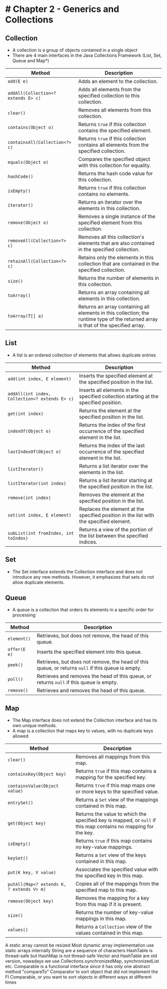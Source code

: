 # # Chapter 2 - Generics and Collections

## Collection
- A collection is a group of objects contained in a single object
- There are 4 main interfaces in the Java Collections Framework (List, Set, Queue and Map*)

| Method                           | Description                                                                 |
|----------------------------------|-----------------------------------------------------------------------------|
| `add(E e)`                       | Adds an element to the collection.                                           |
| `addAll(Collection<? extends E> c)` | Adds all elements from the specified collection to this collection.         |
| `clear()`                        | Removes all elements from this collection.                                   |
| `contains(Object o)`             | Returns `true` if this collection contains the specified element.            |
| `containsAll(Collection<?> c)`   | Returns `true` if this collection contains all elements from the specified collection. |
| `equals(Object o)`               | Compares the specified object with this collection for equality.             |
| `hashCode()`                     | Returns the hash code value for this collection.                             |
| `isEmpty()`                      | Returns `true` if this collection contains no elements.                      |
| `iterator()`                     | Returns an iterator over the elements in this collection.                    |
| `remove(Object o)`               | Removes a single instance of the specified element from this collection.      |
| `removeAll(Collection<?> c)`     | Removes all this collection's elements that are also contained in the specified collection. |
| `retainAll(Collection<?> c)`     | Retains only the elements in this collection that are contained in the specified collection. |
| `size()`                         | Returns the number of elements in this collection.                           |
| `toArray()`                      | Returns an array containing all elements in this collection.                 |
| `toArray(T[] a)`                 | Returns an array containing all elements in this collection; the runtime type of the returned array is that of the specified array. |

## List
- A list is an ordered collection of elements that allows duplicate entries

| Method                         | Description                                                                    |
|--------------------------------|--------------------------------------------------------------------------------|
| `add(int index, E element)`    | Inserts the specified element at the specified position in the list.            |
| `addAll(int index, Collection<? extends E> c)` | Inserts all elements in the specified collection starting at the specified position. |
| `get(int index)`               | Returns the element at the specified position in the list.                      |
| `indexOf(Object o)`            | Returns the index of the first occurrence of the specified element in the list.  |
| `lastIndexOf(Object o)`        | Returns the index of the last occurrence of the specified element in the list.   |
| `listIterator()`               | Returns a list iterator over the elements in the list.                          |
| `listIterator(int index)`      | Returns a list iterator starting at the specified position in the list.         |
| `remove(int index)`            | Removes the element at the specified position in the list.                      |
| `set(int index, E element)`    | Replaces the element at the specified position in the list with the specified element. |
| `subList(int fromIndex, int toIndex)` | Returns a view of the portion of the list between the specified indices.  |


## Set
- The Set interface extends the Collection interface and does not introduce any new methods. However, it emphasizes that sets do not allow duplicate elements.

## Queue
- A queue is a collection that orders its elements in a specific order for processing

| Method                         | Description                                                                    |
|--------------------------------|--------------------------------------------------------------------------------|
| `element()`                    | Retrieves, but does not remove, the head of this queue.                         |
| `offer(E e)`                   | Inserts the specified element into this queue.                                  |
| `peek()`                       | Retrieves, but does not remove, the head of this queue, or returns `null` if this queue is empty. |
| `poll()`                       | Retrieves and removes the head of this queue, or returns `null` if this queue is empty. |
| `remove()`                     | Retrieves and removes the head of this queue.                                   |


## Map
- The Map interface does not extend the Collection interface and has its own unique methods.
- A map is a collection that maps key to values, with no duplicate keys allowed

| Method                         | Description                                                                    |
|--------------------------------|--------------------------------------------------------------------------------|
| `clear()`                      | Removes all mappings from this map.                                             |
| `containsKey(Object key)`      | Returns `true` if this map contains a mapping for the specified key.             |
| `containsValue(Object value)`  | Returns `true` if this map maps one or more keys to the specified value.        |
| `entrySet()`                   | Returns a `Set` view of the mappings contained in this map.                     |
| `get(Object key)`              | Returns the value to which the specified key is mapped, or `null` if this map contains no mapping for the key. |
| `isEmpty()`                    | Returns `true` if this map contains no key-value mappings.                      |
| `keySet()`                     | Returns a `Set` view of the keys contained in this map.                         |
| `put(K key, V value)`          | Associates the specified value with the specified key in this map.              |
| `putAll(Map<? extends K, ? extends V> m)` | Copies all of the mappings from the specified map to this map.        |
| `remove(Object key)`           | Removes the mapping for a key from this map if it is present.                   |
| `size()`                       | Returns the number of key-value mappings in this map.                           |
| `values()`                     | Returns a `Collection` view of the values contained in this map.                |

A static array cannot be resized
Most dynamic array implementation use static arrays internally
String are a sequence of characters
HashTable is thread-safe but HashMap is not thread-safe
Vector and HashTable are old version, nowadays we use Collections.synchronizedMap, synchronizedList etc.
Comparable is a functional interface since it has only one abstract method "compareTo"
Comparator to sort object that did not implement the FI Comparable, or you want to sort objects in different ways at different times